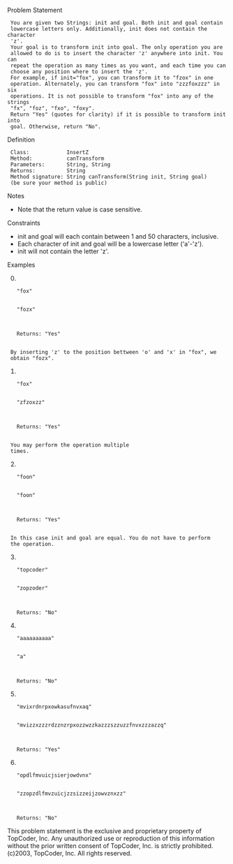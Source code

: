 

Problem Statement

     You are given two Strings: init and goal. Both init and goal contain
     lowercase letters only. Additionally, init does not contain the character
     'z'.
     Your goal is to transform init into goal. The only operation you are
     allowed to do is to insert the character 'z' anywhere into init. You can
     repeat the operation as many times as you want, and each time you can
     choose any position where to insert the 'z'.
     For example, if init="fox", you can transform it to "fzox" in one
     operation. Alternately, you can transform "fox" into "zzzfoxzzz" in six
     operations. It is not possible to transform "fox" into any of the strings
     "fx", "foz", "fxo", "foxy".
     Return "Yes" (quotes for clarity) if it is possible to transform init into
     goal. Otherwise, return "No".

Definition


     Class:            InsertZ
     Method:           canTransform
     Parameters:       String, String
     Returns:          String
     Method signature: String canTransform(String init, String goal)
     (be sure your method is public)

    

Notes

  -  Note that the return value is case sensitive.

Constraints

  -  init and goal will each contain between 1 and 50 characters, inclusive.
  -  Each character of init and goal will be a lowercase letter ('a'-'z').
  -  init will not contain the letter 'z'.

Examples

 0)



       "fox"


       "fozx"

    

       Returns: "Yes"


     By inserting 'z' to the position bettween 'o' and 'x' in "fox", we
     obtain "fozx".


 1)



       "fox"


       "zfzoxzz"

    

       Returns: "Yes"


     You may perform the operation multiple
     times.


 2)



       "foon"


       "foon"

    

       Returns: "Yes"


     In this case init and goal are equal. You do not have to perform
     the operation.


 3)



       "topcoder"


       "zopzoder"
    


       Returns: "No"




 4)



       "aaaaaaaaaa"


       "a"
    


       Returns: "No"




 5)



       "mvixrdnrpxowkasufnvxaq"


       "mvizzxzzzrdzznzrpxozzwzzkazzzszzuzzfnvxzzzazzq"
    


       Returns: "Yes"




 6)



       "opdlfmvuicjsierjowdvnx"


       "zzopzdlfmvzuicjzzsizzeijzowvznxzz"
    


       Returns: "No"





This problem statement is the exclusive and proprietary property of TopCoder,
Inc. Any unauthorized use or reproduction of this information without the prior
written consent of TopCoder, Inc. is strictly prohibited. (c)2003, TopCoder,
Inc. All rights reserved.
